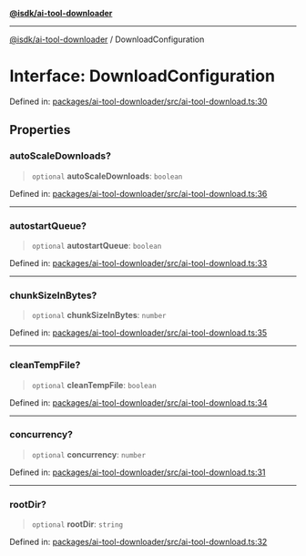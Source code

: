 [**@isdk/ai-tool-downloader**](../README.md)

***

[@isdk/ai-tool-downloader](../globals.md) / DownloadConfiguration

# Interface: DownloadConfiguration

Defined in: [packages/ai-tool-downloader/src/ai-tool-download.ts:30](https://github.com/isdk/ai-tool-download.js/blob/09ce910da0a60480ec886fed5ae17c2c57345f16/src/ai-tool-download.ts#L30)

## Properties

### autoScaleDownloads?

> `optional` **autoScaleDownloads**: `boolean`

Defined in: [packages/ai-tool-downloader/src/ai-tool-download.ts:36](https://github.com/isdk/ai-tool-download.js/blob/09ce910da0a60480ec886fed5ae17c2c57345f16/src/ai-tool-download.ts#L36)

***

### autostartQueue?

> `optional` **autostartQueue**: `boolean`

Defined in: [packages/ai-tool-downloader/src/ai-tool-download.ts:33](https://github.com/isdk/ai-tool-download.js/blob/09ce910da0a60480ec886fed5ae17c2c57345f16/src/ai-tool-download.ts#L33)

***

### chunkSizeInBytes?

> `optional` **chunkSizeInBytes**: `number`

Defined in: [packages/ai-tool-downloader/src/ai-tool-download.ts:35](https://github.com/isdk/ai-tool-download.js/blob/09ce910da0a60480ec886fed5ae17c2c57345f16/src/ai-tool-download.ts#L35)

***

### cleanTempFile?

> `optional` **cleanTempFile**: `boolean`

Defined in: [packages/ai-tool-downloader/src/ai-tool-download.ts:34](https://github.com/isdk/ai-tool-download.js/blob/09ce910da0a60480ec886fed5ae17c2c57345f16/src/ai-tool-download.ts#L34)

***

### concurrency?

> `optional` **concurrency**: `number`

Defined in: [packages/ai-tool-downloader/src/ai-tool-download.ts:31](https://github.com/isdk/ai-tool-download.js/blob/09ce910da0a60480ec886fed5ae17c2c57345f16/src/ai-tool-download.ts#L31)

***

### rootDir?

> `optional` **rootDir**: `string`

Defined in: [packages/ai-tool-downloader/src/ai-tool-download.ts:32](https://github.com/isdk/ai-tool-download.js/blob/09ce910da0a60480ec886fed5ae17c2c57345f16/src/ai-tool-download.ts#L32)
